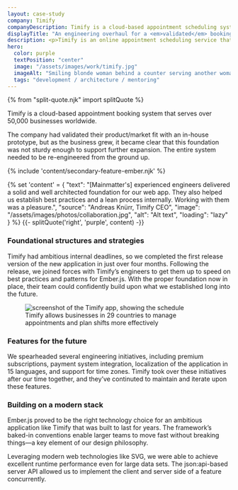 ```yaml
---
layout: case-study
company: Timify
companyDescription: Timify is a cloud-based appointment scheduling system that serves over 50,000 businesses across a wide range of industries.
displayTitle: "An engineering overhaul for a <em>validated</em> booking system"
description: <p>Timify is an online appointment scheduling service that connects service providers with clients.</p><p>When they decided it was time to re-engineer their existing product, they trusted us to set them up for future success.</p>
hero:
  color: purple
  textPosition: "center"
  image: "/assets/images/work/timify.jpg"
  imageAlt: "Smiling blonde woman behind a counter serving another woman"
  tags: "development / architecture / mentoring"
---
```


{% from "split-quote.njk" import splitQuote %}

<div class="case-study__body">
<p class="post__tagline">
  Timify is a cloud-based appointment booking system that serves over 50,000 businesses worldwide.
</p>

<p class="post__tagline">
  The company had validated their product/market fit with an in-house prototype, but as the business grew, it became clear that this foundation was not sturdy enough to support further expansion. The entire system needed to be re-engineered from the ground up.
</p>
</div>

{% include 'content/secondary-feature-ember.njk' %}

{% set 'content' = {
  "text": "[Mainmatter's] experienced engineers delivered a solid and well architected foundation for our web app. They also helped us establish best practices and a lean process internally. Working with them was a pleasure.",
  "source": "Andreas Knürr, Timify CEO",
  "image": "/assets/images/photos/collaboration.jpg",
  "alt": "Alt text",
  "loading": "lazy"
} %}
{{- splitQuote('right', 'purple', content) -}}

<div class="case-study__body">

### Foundational structures and strategies

Timify had ambitious internal deadlines, so we completed the first release version of the new application in just over four months. Following the release, we joined forces with Timify’s engineers to get them up to speed on best practices and patterns for Ember.js. With the proper foundation now in place, their team could confidently build upon what we established long into the future.

<figure figure:scope>
  <img
    figure:class="content"
    src="/assets/images/work/timify-comp.jpg"
    alt="screenshot of the Timify app, showing the schedule"
  />

  <figcaption>
    Timify allows businesses in 29 countries to manage appointments and plan shifts more effectively
  </figcaption>
</figure>

### Features for the future

We spearheaded several engineering initiatives, including premium subscriptions, payment system integration, localization of the application in 15 languages, and support for time zones. Timify took over these initiatives after our time together, and they’ve continuted to maintain and iterate upon these features.

### Building on a modern stack

Ember.js proved to be the right technology choice for an ambitious application like Timify that was built to last for years. The framework’s baked-in conventions enable larger teams to move fast without breaking things—a key element of our design philosophy.

Leveraging modern web technologies like SVG, we were able to achieve excellent runtime performance even for large data sets. The json:api-based server API allowed us to implement the client and server side of a feature concurrently.

</div>
